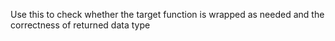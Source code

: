 Use this to check whether the target function is wrapped as needed and the correctness of returned data type
